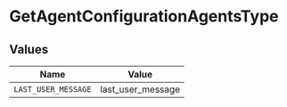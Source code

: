 # GetAgentConfigurationAgentsType


## Values

| Name                | Value               |
| ------------------- | ------------------- |
| `LAST_USER_MESSAGE` | last_user_message   |